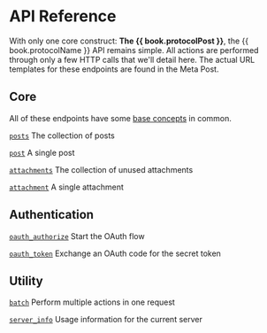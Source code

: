 # API Reference

With only one core construct: **The {{ book.protocolPost }}**, the {{ book.protocolName }} API remains simple. All actions are performed through only a few HTTP calls that we'll detail here. The actual URL templates for these endpoints are found in the Meta Post.

## Core

All of these endpoints have some [base concepts](/api-reference/base-concepts.md) in common.

[`posts`](/api-reference/posts.md) The collection of posts

[`post`](/api-reference/post.md) A single post

[`attachments`](/api-reference/attachments.md) The collection of unused attachments

[`attachment`](/api-reference/attachment.md) A single attachment

## Authentication

[`oauth_authorize`](/api-reference/oauth_authorize.md) Start the OAuth flow

[`oauth_token`](/api-reference/oauth_token.md) Exchange an OAuth code for the secret token

## Utility

[`batch`](/api-reference/batch.md) Perform multiple actions in one request

[`server_info`](/api-reference/server_info.md) Usage information for the current server

